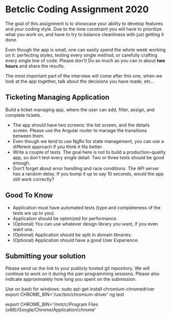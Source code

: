 # Betclic Coding Assignment 2020

The goal of this assignment is to showcase your ability to develop features and your coding style.
Due to the time constraint you will have to prioritize what you work on,
and have to try to balance cleanliness with just getting it done.

Even though the app is small, one can easily spend the whole week working on it:
perfecting styles, testing every single method, or carefully crafting every single line of code.
Please don't! Do as much as you can in about **two hours** and share the results.

The most important part of the interview will come after this one, when we look at the app together,
talk about the decisions you have made, etc...

## Ticketing Managing Application

Build a ticket managing app, where the user can add, filter, assign, and complete tickets.

* The app should have two screens: the list screen, and the details screen.
Please use the Angular router to manage the transitions between them.
* Even though we tend to use NgRx for state management, you can use a different approach if you think it fits better.
* Write a couple of tests. The goal here is not to build a production-quality app, so don't test every single detail.
Two or three tests should be good enough.
* Don't forget about error handling and race conditions. The API server has a random delay.
If you bump it up to say 10 seconds, would the app still work correctly?

## Good To Know

* Application must have automated tests (type and completeness of the tests are up to you).
* Application should be optimized for performance.
* (Optional) You can use whatever design library you want, if you even want one.
* (Optional) Application should be split in domain libraries.
* (Optional) Application should have a good User Experience.

## Submitting your solution

Please send us the link to your publicly hosted git repository.
We will continue to work on it during the pair-programming sessions.
Please also indicate approximately how long you spent on the submission.


Use on bash for windows:
sudo apt-get install chromium-chromedriver
export CHROME_BIN='/usr/bin/chromium-driver'
ng test

export CHROME_BIN='/mnt/c/Program Files (x86)/Google/Chrome/Application/chrome'

